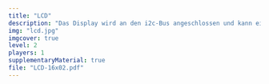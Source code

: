 ```yaml
---
title: "LCD"
description: "Das Display wird an den i2c-Bus angeschlossen und kann einfach programmiert werden. Es ist überaschend, wie einfach das funktioniert."
img: "lcd.jpg"
imgcover: true
level: 2
players: 1
supplementaryMaterial: true
file: "LCD-16x02.pdf"
---
```



